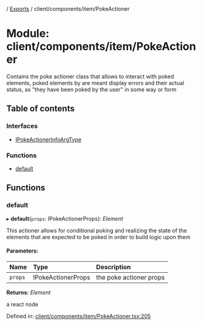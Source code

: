 [](../README.md) / [Exports](../modules.md) / client/components/item/PokeActioner

# Module: client/components/item/PokeActioner

Contains the poke actioner class that allows to interact with poked elements,
poked elements by are meant display errors and their actual status, as
"they have been poked by the user" in some way or form

## Table of contents

### Interfaces

- [IPokeActionerInfoArgType](../interfaces/client_components_item_pokeactioner.ipokeactionerinfoargtype.md)

### Functions

- [default](client_components_item_pokeactioner.md#default)

## Functions

### default

▸ **default**(`props`: IPokeActionerProps): *Element*

This actioner allows for conditional poking and realizing the state
of the elements that are expected to be poked in order to build
logic upon them

#### Parameters:

Name | Type | Description |
:------ | :------ | :------ |
`props` | IPokeActionerProps | the poke actioner props   |

**Returns:** *Element*

a react node

Defined in: [client/components/item/PokeActioner.tsx:205](https://github.com/onzag/itemize/blob/3efa2a4a/client/components/item/PokeActioner.tsx#L205)
